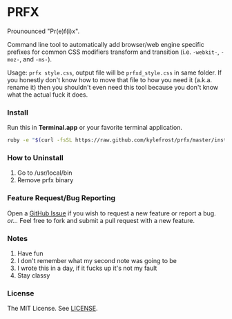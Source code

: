 # PRFX

Prounounced "Pr(e)f(i)x".

Command line tool to automatically add browser/web engine specific prefixes for common CSS modifiers transform and transition (i.e. `-webkit-`, `-moz-`, and `-ms-`).

Usage: `prfx style.css`, output file will be `prfxd_style.css` in same folder. If you honestly don't know how to move that file to how you need it (a.k.a. rename it) then you shouldn't even need this tool because you don't know what the actual fuck it does.


### Install
Run this in **Terminal.app** or your favorite terminal application.
```bash
ruby -e "$(curl -fsSL https://raw.github.com/kylefrost/prfx/master/install)"
```

### How to Uninstall
1. Go to /usr/local/bin
2. Remove prfx binary

### Feature Request/Bug Reporting
Open a [GitHub Issue](https://github.com/kylefrost/prfx/issues) if you wish to request a new feature or report a bug.
_or..._
Feel free to fork and submit a pull request with a new feature.

### Notes
1. Have fun
2. I don't remember what my second note was going to be
3. I wrote this in a day, if it fucks up it's not my fault
4. Stay classy

### License
The MIT License. See [LICENSE](LICENSE).
